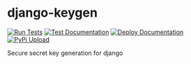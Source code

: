 # django-keygen

[![Run Tests](https://github.com/FamilyTreeCollab/django-keygen/actions/workflows/Unittests.yml/badge.svg)](https://github.com/FamilyTreeCollab/django-keygen/actions/workflows/Unittests.yml)
[![Test Documentation](https://github.com/djperrefort/django-keygen/actions/workflows/TestDocs.yml/badge.svg)](https://github.com/djperrefort/django-keygen/actions/workflows/TestDocs.yml)
[![Deploy Documentation](https://github.com/djperrefort/django-keygen/actions/workflows/DeployDocs.yml/badge.svg)](https://github.com/djperrefort/django-keygen/actions/workflows/DeployDocs.yml)
[![PyPi Upload](https://github.com/djperrefort/django-keygen/actions/workflows/PyPiUpload.yml/badge.svg)](https://github.com/djperrefort/django-keygen/actions/workflows/PyPiUpload.yml)

Secure secret key generation for django
